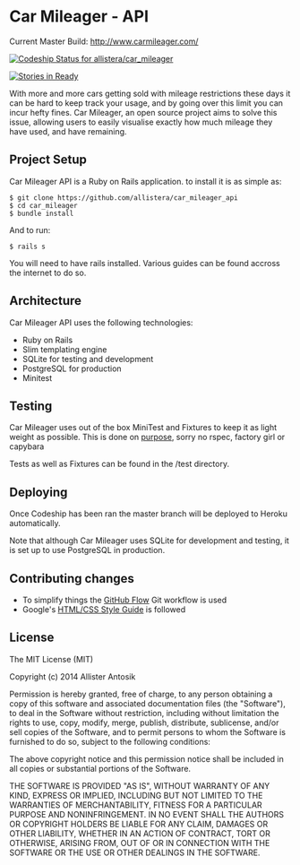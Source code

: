 # Car Mileager - API
Current Master Build: http://www.carmileager.com/

[ ![Codeship Status for allistera/car_mileager](https://codeship.com/projects/00bab350-7324-0132-8d73-363e0537735d/status?branch=master)](https://codeship.com/projects/54887)

[![Stories in Ready](https://badge.waffle.io/allistera/car_mileager.png?label=ready&title=Ready)](https://waffle.io/allistera/car_mileager)

With more and more cars getting sold with mileage restrictions these days it can be hard to keep track your usage, and by going over this limit you can incur hefty fines. Car Mileager, an open source project aims to solve this issue, allowing users to easily visualise exactly how much mileage they have used, and have remaining.

## Project Setup

Car Mileager API is a Ruby on Rails application. to install it is as simple as:

    $ git clone https://github.com/allistera/car_mileager_api
    $ cd car_mileager
    $ bundle install

And to run:

    $ rails s

You will need to have rails installed. Various guides can be found accross the internet to do so.

## Architecture

Car Mileager API uses the following technologies:

* Ruby on Rails
* Slim templating engine
* SQLite for testing and development
* PostgreSQL for production
* Minitest

## Testing

Car Mileager uses out of the box MiniTest and Fixtures to keep it as light weight as possible. This is done on [purpose](https://twitter.com/AllisterAntosik/status/528168000898101248), sorry no rspec, factory girl or capybara

Tests as well as Fixtures can be found in the /test directory.

## Deploying

Once Codeship has been ran the master branch will be deployed to Heroku automatically.

Note that although Car Mileager uses SQLite for development and testing, it is set up to use PostgreSQL in production.

## Contributing changes

- To simplify things the [GitHub Flow](https://guides.github.com/introduction/flow/index.html) Git workflow is used
- Google's [HTML/CSS Style Guide](http://google-styleguide.googlecode.com/svn/trunk/htmlcssguide.xml) is followed

## License

The MIT License (MIT)

Copyright (c) 2014 Allister Antosik

Permission is hereby granted, free of charge, to any person obtaining a copy
of this software and associated documentation files (the "Software"), to deal
in the Software without restriction, including without limitation the rights
to use, copy, modify, merge, publish, distribute, sublicense, and/or sell
copies of the Software, and to permit persons to whom the Software is
furnished to do so, subject to the following conditions:

The above copyright notice and this permission notice shall be included in
all copies or substantial portions of the Software.

THE SOFTWARE IS PROVIDED "AS IS", WITHOUT WARRANTY OF ANY KIND, EXPRESS OR
IMPLIED, INCLUDING BUT NOT LIMITED TO THE WARRANTIES OF MERCHANTABILITY,
FITNESS FOR A PARTICULAR PURPOSE AND NONINFRINGEMENT. IN NO EVENT SHALL THE
AUTHORS OR COPYRIGHT HOLDERS BE LIABLE FOR ANY CLAIM, DAMAGES OR OTHER
LIABILITY, WHETHER IN AN ACTION OF CONTRACT, TORT OR OTHERWISE, ARISING FROM,
OUT OF OR IN CONNECTION WITH THE SOFTWARE OR THE USE OR OTHER DEALINGS IN
THE SOFTWARE.
